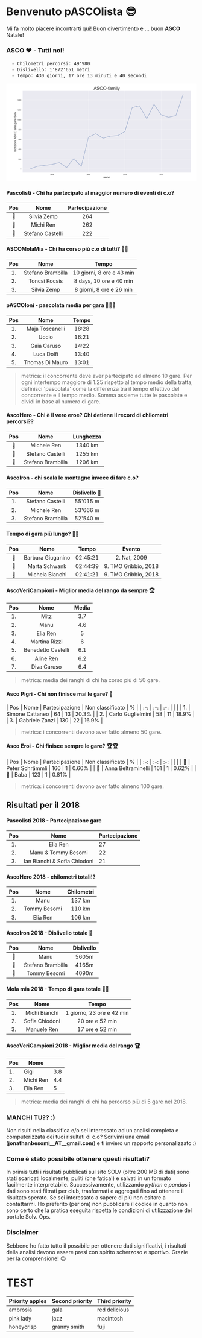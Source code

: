 # Benvenuto pASCOlista 😎
 Mi fa molto piacere incontrarti qui! Buon divertimento e ... buon **ASCO** Natale!

### ASCO ❤️ - Tutti noi!
      - Chilometri percorsi: 49'980
      - Dislivello: 1'872'651 metri
      - Tempo: 430 giorni, 17 ore 13 minuti e 40 secondi

![asco family](images/asco-family.png)

#### P**ascol**isti - Chi ha partecipato al maggior numero di eventi di c.o?
| Pos | Nome                  |  Partecipazione |
| :-: | :-:                   | :-:             |
| 🥇  | Silvia Zemp           | 264             |
| 🥈  | Michi Ren             | 262             |
| 🥉  | Stefano Castelli      | 222             |


#### ASCOMolaMia - Chi ha corso più c.o di tutti? 🏃🏃
| Pos |        Nome           |  Tempo                   |
| :-: | :-:                   | :-:                      |
| 1.  | Stefano Brambilla     | 10 giorni, 8 ore e 43 min|
| 2.  | Toncsi Kocsis         | 8 days, 10 ore e 40 min  |
| 3.  | Silvia Zemp   | 8 giorni, 8 ore e 26 min         |

#### p**ASCO**loni - pascolata media per gara 🐢🍄🐢
| Pos |        Nome           |  Tempo          |
| :-: | :-:                  | :-:              |
| 1.  | Maja Toscanelli      |     18:28        |
| 2.  | Uccio                |     16:21        |
| 3.  | Gaia Caruso          |     14:22        |
| 4.  | Luca Dolfi           |     13:40        |
| 5.  | Thomas Di Mauro      |     13:01        |
> metrica: il concorrente deve aver partecipato ad almeno 10 gare.
Per ogni intertempo maggiore di 1.25 rispetto al tempo medio della tratta, definisci 'pascolata' come la differenza tra il tempo effettivo del concorrente e il tempo medio.
      Somma assieme tutte le pascolate e dividi in base al numero di gare.

#### AscoHero - Chi è il vero eroe? Chi detiene il record di chilometri percorsi??
| Pos |        Nome           |  Lunghezza      |
| :-: | :-:                   | :-:             |
| 🥇  | Michele Ren           | 1340 km         |
| 🥈  | Stefano Castelli      | 1255 km         |
| 🥉  | Stefano Brambilla     |     1206 km     |

#### AscoIron - chi scala le montagne invece di fare c.o?
| Pos |        Nome        |  Dislivello 🚀  |
| :-: | :-:                | :-:          |
| 1.  | Stefano Castelli   | 55'015 m     |
| 2.  | Michele Ren        | 53'666 m     |
| 3.  | Stefano Brambilla  | 52'540 m     |


#### Tempo di gara più lungo? 👟👟
| Pos |        Nome           |  Tempo    | Evento                |
| :-: | :-:                   | :-:       | :-:                       |
| 🥇  | Barbara Giuganino     | 02:45:21  | 2. Nat, 2009          |
| 🥈  | Marta Schwank         | 02:44:39  | 9. TMO Gribbio, 2018  |
| 🥉  | Michela Bianchi       | 02:41:21  | 9. TMO Gribbio, 2018  |



#### AscoVeriCampioni - Miglior media del rango da **sempre** 🏆
| Pos | Nome                  |  Media         |
| :-: | :-:                   | :-:       |
| 1.  | Mitz                  | 3.7       |
| 2.  | Manu                  | 4.6       |
| 3.  | Elia Ren              | 5         |
| 4.  | Martina Rizzi         | 6         |
| 5.  | Benedetto Castelli    | 6.1       |
| 6.  | Aline Ren             | 6.2       |
| 7.  | Diva Caruso           | 6.4       |
> metrica: media dei ranghi di chi ha corso più di 50 gare.


#### Asco Pigri - Chi non finisce mai le gare? 🤕
| Pos | Nome                  |  Partecipazione  | Non classificato | %       |
| :-: | :-:                   | :-:              |                  |         |
| 1.  | Simone Cattaneo       | 64               | 13               |  20.3%  |
| 2.  | Carlo Guglielmini     | 58               | 11               |  18.9%  |
| 3.  | Gabriele Zanzi        | 130              | 22               |  16.9%  |
> metrica: i concorrenti devono aver fatto almeno 50 gare.


#### Asco Eroi - Chi finisce sempre le gare? 🏆🏆
| Pos | Nome                  |  Partecipazione  | Non classificato | %       |
| :-: | :-:                   | :-:              |                  |         |
| 🥇  | Peter Schrämmli       | 166              | 1                |  0.60%  |
| 🥈  | Anna Beltraminelli    | 161              | 1                |  0.62%  |
| 🥉  | Baba                  | 123              | 1                |  0.81%  |
> metrica: i concorrenti devono aver fatto almeno 100 gare.


## Risultati per il **2018**

#### Pascolisti 2018 - Partecipazione gare
| Pos | Nome                              |  Partecipazione |
| :-: | :-:                               | :-             |
| 1.  | Elia Ren                          | 27             |
| 2.  | Manu & Tommy Besomi               | 22             |
| 3.  | Ian Bianchi & Sofia Chiodoni      | 21             |

#### AscoHero 2018 - chilometri totali!?
| Pos | Nome                  |  Chilometri       |
| :-: | :-:                   | :-:               |
| 1.  | Manu                  | 137 km            |
| 2.  | Tommy Besomi          | 110 km            |
| 3.  | Elia Ren              | 106 km            |

#### AscoIron 2018 - Dislivello totale 🚀
| Pos |        Nome           |  Dislivello   |
| :-: | :-:                   | :-:           |
| 🥇  | Manu                  | 5605m         |
| 🥈  | Stefano Brambilla     | 4165m         |
| 🥉  | Tommy Besomi          | 4090m         |

#### Mola mia 2018 - Tempo di gara totale 👍🏻
| Pos |        Nome           |  Tempo                      |
| :-: | :-:                   | :-:                         |
| 1.  | Michi Bianchi         | 1 giorno, 23 ore e 42 min   |
| 2.  | Sofia Chiodoni        | 20 ore e 52 min             |
| 3.  | Manuele Ren           | 17 ore e 52 min             |

#### AscoVeriCampioni 2018 - Miglior media del rango 🏆
| Pos | Nome            |           |
|   - | -               | -         |
| 1.  | Gigi            | 3.8       |
| 2.  | Michi Ren       | 4.4       |
| 3.  | Elia Ren        | 5         |
> metrica: media dei ranghi di chi ha percorso più di 5 gare nel 2018.


### MANCHI TU?? :)
Non risulti nella classifica e/o sei interessato ad un analisi completa e computerizzata dei tuoi risultati di c.o? Scrivimi una email (**jonathanbesomi__AT__gmail.com**) e ti invierò un rapporto personalizzato :)

### Come è stato possibile ottenere questi risultati?
In primis tutti i risultati pubblicati sul sito SOLV (oltre 200 MB di dati) sono stati scaricati localmente, puliti (che fatica!) e salvati in un formato facilmente interpretabile. Successivamente, utilizzando *python* e *pandas* i dati sono stati filtrati per club, trasformati e aggregati fino ad ottenere il risultato sperato.
Se sei interessato a sapere di più non esitare a contattarmi. Ho preferito (per ora) non pubblicare il codice in quanto non sono certo che la pratica eseguita rispetta le condizioni di utilizzazione del portale Solv. Ops.


### Disclaimer
Sebbene ho fatto tutto il possibile per ottenere dati significativi, i risultati della analisi devono essere presi con spirito scherzoso e sportivo. Grazie per la comprensione! 😉


# TEST

| Priority apples | Second priority | Third priority |
|-------|--------|---------|
| ambrosia | gala | red delicious |
| pink lady | jazz | macintosh |
| honeycrisp | granny smith | fuji |
